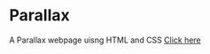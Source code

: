 # Parallax
A Parallax webpage uisng HTML and CSS
<a href="https://sanjaybst.github.io/Parallax/">Click here</a>
